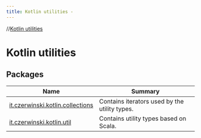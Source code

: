 ```yaml
---
title: Kotlin utilities -
---
```

//[Kotlin utilities](index.html)



# Kotlin utilities  


## Packages  
  
|  Name|  Summary| 
|---|---|
| [it.czerwinski.kotlin.collections](it.czerwinski.kotlin.collections/index.html)| Contains iterators used by the utility types.
| [it.czerwinski.kotlin.util](it.czerwinski.kotlin.util/index.html)| Contains utility types based on Scala.

